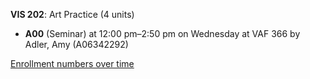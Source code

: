 **VIS 202**: Art Practice (4 units)

- **A00** (Seminar) at 12:00 pm–2:50 pm on Wednesday at VAF 366 by Adler, Amy (A06342292)

[Enrollment numbers over time](./VIS202.tsv)
